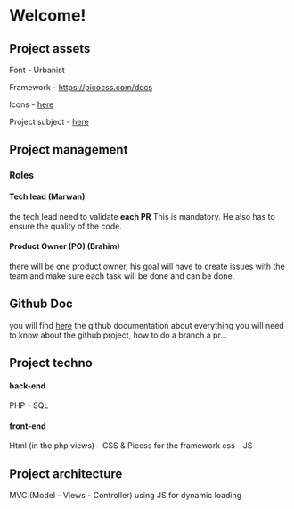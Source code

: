 # Welcome!

## Project assets

Font - Urbanist

Framework - https://picocss.com/docs

Icons - [here](./assets/icons)

Project subject - [here](./assets/tweet_academie.pdf)

## Project management

### Roles

#### Tech lead (Marwan)

the tech lead need to validate **each PR** This is mandatory. He also has to ensure the quality of the code.

#### Product Owner (PO) (Brahim)

there will be one product owner, his goal will have to create issues with the team and make sure each task will be done and can be done.

## Github Doc

you will find [here](./doc/github.md) the github documentation about everything you will need to know about the github project, how to do a branch a pr...

## Project techno

#### back-end

PHP - SQL

#### front-end

Html (in the php views) - CSS & Picoss for the framework css - JS

## Project architecture

MVC (Model - Views - Controller) using JS for dynamic loading
